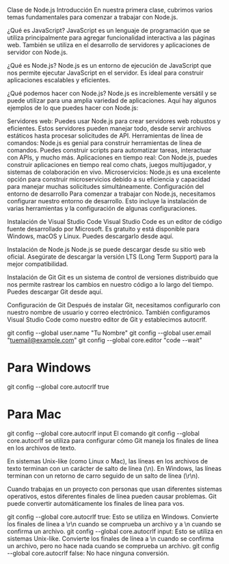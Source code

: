 Clase de Node.js
Introducción
En nuestra primera clase, cubrimos varios temas fundamentales para comenzar a trabajar con Node.js.

¿Qué es JavaScript?
JavaScript es un lenguaje de programación que se utiliza principalmente para agregar funcionalidad interactiva a las páginas web. También se utiliza en el desarrollo de servidores y aplicaciones de servidor con Node.js.

¿Qué es Node.js?
Node.js es un entorno de ejecución de JavaScript que nos permite ejecutar JavaScript en el servidor. Es ideal para construir aplicaciones escalables y eficientes.

¿Qué podemos hacer con Node.js?
Node.js es increíblemente versátil y se puede utilizar para una amplia variedad de aplicaciones. Aquí hay algunos ejemplos de lo que puedes hacer con Node.js:

Servidores web: Puedes usar Node.js para crear servidores web robustos y eficientes. Estos servidores pueden manejar todo, desde servir archivos estáticos hasta procesar solicitudes de API.
Herramientas de línea de comandos: Node.js es genial para construir herramientas de línea de comandos. Puedes construir scripts para automatizar tareas, interactuar con APIs, y mucho más.
Aplicaciones en tiempo real: Con Node.js, puedes construir aplicaciones en tiempo real como chats, juegos multijugador, y sistemas de colaboración en vivo.
Microservicios: Node.js es una excelente opción para construir microservicios debido a su eficiencia y capacidad para manejar muchas solicitudes simultáneamente.
Configuración del entorno de desarrollo
Para comenzar a trabajar con Node.js, necesitamos configurar nuestro entorno de desarrollo. Esto incluye la instalación de varias herramientas y la configuración de algunas configuraciones.

Instalación de Visual Studio Code
Visual Studio Code es un editor de código fuente desarrollado por Microsoft. Es gratuito y está disponible para Windows, macOS y Linux. Puedes descargarlo desde aquí.

Instalación de Node.js
Node.js se puede descargar desde su sitio web oficial. Asegúrate de descargar la versión LTS (Long Term Support) para la mejor compatibilidad.

Instalación de Git
Git es un sistema de control de versiones distribuido que nos permite rastrear los cambios en nuestro código a lo largo del tiempo. Puedes descargar Git desde aquí.

Configuración de Git
Después de instalar Git, necesitamos configurarlo con nuestro nombre de usuario y correo electrónico. También configuramos Visual Studio Code como nuestro editor de Git y establecimos autocrlf.

git config --global user.name "Tu Nombre"
git config --global user.email "tuemail@example.com"
git config --global core.editor "code --wait"
# Para Windows
git config --global core.autocrlf true
# Para Mac
git config --global core.autocrlf input
El comando git config --global core.autocrlf se utiliza para configurar cómo Git maneja los finales de línea en los archivos de texto.

En sistemas Unix-like (como Linux o Mac), las líneas en los archivos de texto terminan con un carácter de salto de línea (\n). En Windows, las líneas terminan con un retorno de carro seguido de un salto de línea (\r\n).

Cuando trabajas en un proyecto con personas que usan diferentes sistemas operativos, estos diferentes finales de línea pueden causar problemas. Git puede convertir automáticamente los finales de línea para vos.

git config --global core.autocrlf true: Esto se utiliza en Windows. Convierte los finales de línea a \r\n cuando se comprueba un archivo y a \n cuando se confirma un archivo.
git config --global core.autocrlf input: Esto se utiliza en sistemas Unix-like. Convierte los finales de línea a \n cuando se confirma un archivo, pero no hace nada cuando se comprueba un archivo.
git config --global core.autocrlf false: No hace ninguna conversión.